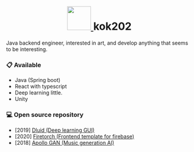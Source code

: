 
<h1 align="center">
  <a href="https://kok202.tistory.com/">
    <img width="64px" src="https://tistory2.daumcdn.net/tistory/3033948/skinSetting/edd6c3d1d1874b3b8b695a7fc0b381cd" />
  </a>
  kok202 
</h1>
Java backend engineer, interested in art, and develop anything that seems to be interesting. 

### 📋 Available 
- Java (Spring boot)
- React with typescript
- Deep learning little.
- Unity

### 💻 Open source repository
- [2019] [Dluid (Deep learning GUI)](https://github.com/kok202/Dluid)
- [2020] [Firetorch (Frontend template for firebase)](https://github.com/kok202/firetorch)
- [2018] [Apollo GAN (Music generation AI)](https://github.com/kok202/ApolloGAN)
